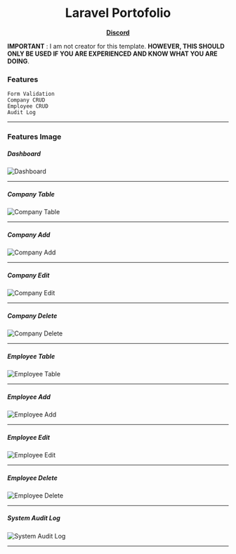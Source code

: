 <h1 align='center'>
    Laravel Portofolio
</h1>

<p align='center'>
    <b>
        <a href='https://discord.gg/7rFQQ6yeW7'>
            Discord
        </a>
    </b>
</p>

**IMPORTANT** : I am not creator for this template. **HOWEVER, THIS SHOULD ONLY BE USED IF YOU ARE EXPERIENCED AND KNOW WHAT YOU ARE DOING**.

### Features

    Form Validation
    Company CRUD
    Employee CRUD
    Audit Log

<hr>

### Features Image

##### Dashboard

![Dashboard](https://cdn.discordapp.com/attachments/790590809169723392/987397494612840478/unknown.png)

<hr>

##### Company Table

![Company Table](https://cdn.discordapp.com/attachments/790590809169723392/987397715052875836/unknown.png)

<hr>

##### Company Add

![Company Add](https://cdn.discordapp.com/attachments/790590809169723392/987397852630241340/unknown.png)

<hr>

##### Company Edit

![Company Edit](https://cdn.discordapp.com/attachments/790590809169723392/987398164426391593/unknown.png)

<hr>

##### Company Delete

![Company Delete](https://cdn.discordapp.com/attachments/790590809169723392/987398313303240764/unknown.png)

<hr>

##### Employee Table

![Employee Table](https://cdn.discordapp.com/attachments/790590809169723392/987398469339713636/unknown.png)

<hr>

##### Employee Add

![Employee Add](https://cdn.discordapp.com/attachments/790590809169723392/987398738416902244/unknown.png)

<hr>

##### Employee Edit

![Employee Edit](https://cdn.discordapp.com/attachments/790590809169723392/987398850060902460/unknown.png)

<hr>

##### Employee Delete

![Employee Delete](https://cdn.discordapp.com/attachments/790590809169723392/987398941429612594/unknown.png)

<hr>

##### System Audit Log

![System Audit Log](https://cdn.discordapp.com/attachments/790590809169723392/987399101664591922/unknown.png)

<hr>